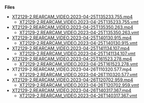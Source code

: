 **Files**

-   [XT2129-2.REARCAM_VIDEO.2023-04-25T135233.755.mp4](https://hillyfields.s3.amazonaws.com/releases/scenegraph/bubble/StaticCamerasObfuscatedHb/StaticCamera01/XT2129-2.REARCAM_VIDEO.2023-04-25T135233.755.mp4)
    -   [XT2129-2.REARCAM_VIDEO.2023-04-25T135233.755.vmt](./XT2129-2.REARCAM_VIDEO.2023-04-25T135233.755.vmt)
-  [XT2129-2.REARCAM_VIDEO.2023-04-25T135350.263.mp4](https://hillyfields.s3.amazonaws.com/releases/scenegraph/bubble/StaticCamerasObfuscatedHb/StaticCamera01/XT2129-2.REARCAM_VIDEO.2023-04-25T135350.263.mp4)
    -   [XT2129-2.REARCAM_VIDEO.2023-04-25T135350.263.vmt](./XT2129-2.REARCAM_VIDEO.2023-04-25T135350.263.vmt)
- [XT2129-2.REARCAM_VIDEO.2023-04-25T140130.915.mp4](https://hillyfields.s3.amazonaws.com/releases/scenegraph/bubble/StaticCamerasObfuscatedHb/StaticCamera01/XT2129-2.REARCAM_VIDEO.2023-04-25T140130.915.mp4)
    - [XT2129-2.REARCAM_VIDEO.2023-04-25T140130.915.vmt](./XT2129-2.REARCAM_VIDEO.2023-04-25T140130.915.vmt)
- [XT2129-2.REARCAM_VIDEO.2023-04-25T141134.107.mp4](https://hillyfields.s3.amazonaws.com/releases/scenegraph/bubble/StaticCamerasObfuscatedHb/StaticCamera01/XT2129-2.REARCAM_VIDEO.2023-04-25T141134.107.mp4)
    - [XT2129-2.REARCAM_VIDEO.2023-04-25T141134.107.vmt](./XT2129-2.REARCAM_VIDEO.2023-04-25T141134.107.vmt)
- [XT2129-2.REARCAM_VIDEO.2023-04-25T161523.278.mp4](https://hillyfields.s3.amazonaws.com/releases/scenegraph/bubble/StaticCamerasObfuscatedHb/StaticCamera01/XT2129-2.REARCAM_VIDEO.2023-04-25T161523.278.mp4)
    - [XT2129-2.REARCAM_VIDEO.2023-04-25T161523.278.vmt](./XT2129-2.REARCAM_VIDEO.2023-04-25T161523.278.vmt)
- XT2129-2.REARCAM_VIDEO.2023-04-26T110320.577.mp4
    - [XT2129-2.REARCAM_VIDEO.2023-04-26T110320.577.vmt](./XT2129-2.REARCAM_VIDEO.2023-04-26T110320.577.vmt)
- [XT2129-2.REARCAM_VIDEO.2023-04-26T120702.959.mp4](https://hillyfields.s3.amazonaws.com/releases/scenegraph/bubble/StaticCamerasObfuscatedHb/StaticCamera01/XT2129-2.REARCAM_VIDEO.2023-04-26T120702.959.mp4)
    - [XT2129-2.REARCAM_VIDEO.2023-04-26T120702.959.vmt](./XT2129-2.REARCAM_VIDEO.2023-04-26T120702.959.vmt)
- [XT2129-2.REARCAM_VIDEO.2023-04-26T140317.367.mp4](https://hillyfields.s3.amazonaws.com/releases/scenegraph/bubble/StaticCamerasObfuscatedHb/StaticCamera01/XT2129-2.REARCAM_VIDEO.2023-04-26T140317.367.mp4)
    - [XT2129-2.REARCAM_VIDEO.2023-04-26T140317.367.vmt](./XT2129-2.REARCAM_VIDEO.2023-04-26T140317.367.vmt)
